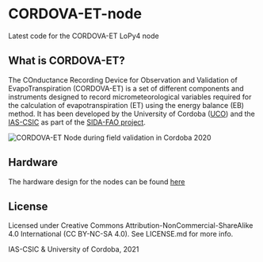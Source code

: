 # CORDOVA-ET-node
Latest code for the CORDOVA-ET LoPy4 node

## What is CORDOVA-ET?
The COnductance Recording Device for Observation and Validation of EvapoTranspiration (CORDOVA-ET) is a set of different components and instruments designed to record micrometeorological variables required for the calculation of evapotranspiration (ET) using the energy balance (EB) method. It has been developed by the University of Cordoba ([UCO](https://www.uco.es/)) and the [IAS-CSIC](https://www.ias.csic.es/) as part of the [SIDA-FAO project](http://www.fao.org/3/ca8794en/CA8794EN.pdf).

![CORDOVA-ET Node during field validation in Cordoba 2020](images/cordova-et_node_2020.jpg)

## Hardware
The hardware design for the nodes can be found [here](https://github.com/OpenAgriTech/CORDOVA-ET-Hardware)


## License

Licensed under Creative Commons Attribution-NonCommercial-ShareAlike 4.0 International (CC BY-NC-SA 4.0). See LICENSE.md for more info.

IAS-CSIC & University of Cordoba, 2021
